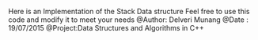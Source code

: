 Here is an Implementation of the Stack Data structure
Feel free to use this code and modify it to meet your needs
@Author: Delveri Munang
@Date  : 19/07/2015
@Project:Data Structures and Algorithms in C++
